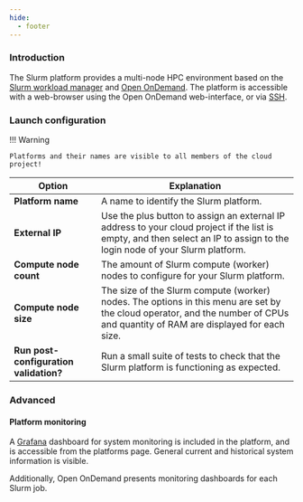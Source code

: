 ```yaml
---
hide:
  - footer
---
```


### Introduction
The Slurm platform provides a multi-node HPC environment based on the [Slurm workload manager](https://slurm.schedmd.com/) and [Open OnDemand](https://openondemand.org/). The platform is accessible with a web-browser using the Open OnDemand web-interface, or via [SSH](https://en.wikipedia.org/wiki/Secure_Shell). 

### Launch configuration
!!! Warning

    Platforms and their names are visible to all members of the cloud project!

|**Option**                                | **Explanation**|
-------------------------------------------|---------------------------|
|**Platform name**                        | A name to identify the Slurm platform.|
|**External IP** | Use the plus button to assign an external IP address to your cloud project if the list is empty, and then select an IP to assign to the login node of your Slurm platform.|
|**Compute node count**                  | The amount of Slurm compute (worker) nodes to configure for your Slurm platform.|
|**Compute node size**              | The size of the Slurm compute (worker) nodes. The options in this menu are set by the cloud operator, and the number of CPUs and quantity of RAM are displayed for each size.|
|**Run post-configuration validation?**                           |Run a small suite of tests to check that the Slurm platform is functioning as expected.|


### Advanced
#### Platform monitoring
A [Grafana](https://grafana.com/oss/grafana/) dashboard for system monitoring is included in the platform, and is accessible from the platforms page. General current and historical system information is visible.

Additionally, Open OnDemand presents monitoring dashboards for each Slurm job.